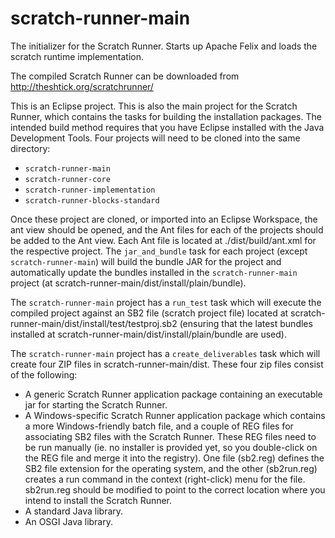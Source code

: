 # scratch-runner-main
The initializer for the Scratch Runner. Starts up Apache Felix and loads the scratch runtime implementation.

The compiled Scratch Runner can be downloaded from <a href="http://theshtick.org/scratchrunner/">http://theshtick.org/scratchrunner/</a>

This is an Eclipse project. This is also the main project for the Scratch Runner, which contains the tasks for building the installation packages. The intended build method requires that you have Eclipse installed with the Java Development Tools. Four projects will need to be cloned into the same directory:

* `scratch-runner-main`
* `scratch-runner-core`
* `scratch-runner-implementation`
* `scratch-runner-blocks-standard`

Once these project are cloned, or imported into an Eclipse Workspace, the ant view should be opened, and the Ant files for each of the projects should be added to the Ant view. Each Ant file is located at ./dist/build/ant.xml for the respective project. The `jar_and_bundle` task for each project (except `scratch-runner-main`) will build the bundle JAR for the project and automatically update the bundles installed in the `scratch-runner-main` project (at scratch-runner-main/dist/install/plain/bundle).

The `scratch-runner-main` project has a `run_test` task which will execute the compiled project against an SB2 file (scratch project file) located at scratch-runner-main/dist/install/test/testproj.sb2 (ensuring that the latest bundles installed at scratch-runner-main/dist/install/plain/bundle are used).

The `scratch-runner-main` project has a `create_deliverables` task which will create four ZIP files in scratch-runner-main/dist. These four zip files consist of the following:
* A generic Scratch Runner application package containing an executable jar for starting the Scratch Runner.
* A Windows-specific Scratch Runner application package which contains a more Windows-friendly batch file, and a couple of REG files for associating SB2 files with the Scratch Runner. These REG files need to be run manually (ie. no installer is provided yet, so you double-click on the REG file and merge it into the registry). One file (sb2.reg) defines the SB2 file extension for the operating system, and the other (sb2run.reg) creates a run command in the context (right-click) menu for the file. sb2run.reg should be modified to point to the correct location where you intend to install the Scratch Runner.
* A standard Java library.
* An OSGI Java library.
